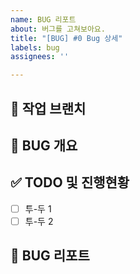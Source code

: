 ```yaml
---
name: BUG 리포트
about: 버그를 고쳐보아요.
title: "[BUG] #0 Bug 상세"
labels: bug
assignees: ''

---
```


## 🌴 작업 브랜치 <!-- 작업하게 될 브랜치를 명시해주세요 -->




## :bug: BUG 개요 <!-- 어떠한 부분에서 에러가 발생했는지 -->



## ✅ TODO 및 진행현황 <!-- 할 일 목록을 만들고 진행 사항 표시 -->

- [ ] 투-두 1
- [ ] 투-두 2

## 🚧 BUG 리포트 <!-- 버그의 원인은 무엇이었고 어떻게 해결하였는지 -->
